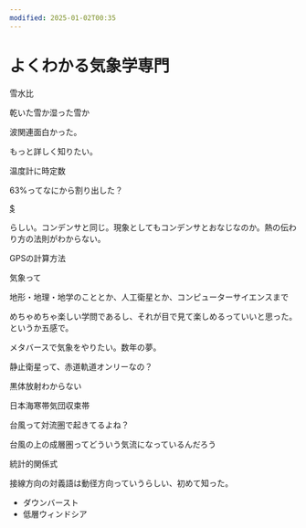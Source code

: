 ```yaml
---
modified: 2025-01-02T00:35
---
```

# よくわかる気象学専門

雪水比

乾いた雪か湿った雪か

波関連面白かった。

もっと詳しく知りたい。

温度計に時定数

63%ってなにから割り出した？

[$](https://www.notion.so1-e%5E%7B-1%7D)

らしい。コンデンサと同じ。現象としてもコンデンサとおなじなのか。熱の伝わり方の法則がわからない。

GPSの計算方法

気象って

地形・地理・地学のこととか、人工衛星とか、コンピューターサイエンスまで

めちゃめちゃ楽しい学問であるし、それが目で見て楽しめるっていいと思った。というか五感で。

メタバースで気象をやりたい。数年の夢。

静止衛星って、赤道軌道オンリーなの？

黒体放射わからない

日本海寒帯気団収束帯

台風って対流圏で起きてるよね？

台風の上の成層圏ってどういう気流になっているんだろう

統計的関係式

接線方向の対義語は動径方向っていうらしい、初めて知った。

- ダウンバースト
- 低層ウィンドシア